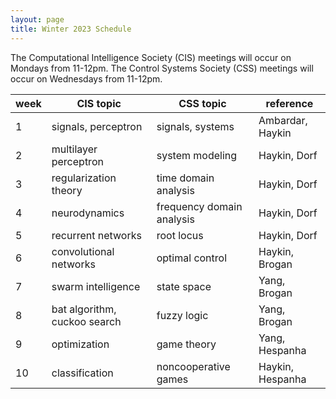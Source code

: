 ```yaml
---
layout: page
title: Winter 2023 Schedule
---
```

The Computational Intelligence Society (CIS) meetings will occur on Mondays from 11-12pm.
The Control Systems Society (CSS) meetings will occur on Wednesdays from 11-12pm.

| week | CIS topic                    | CSS topic                 | reference        |
|------|------------------------------|---------------------------|------------------|
| 1    | signals, perceptron          | signals, systems          | Ambardar, Haykin |
| 2    | multilayer perceptron        | system modeling           | Haykin, Dorf     |
| 3    | regularization theory        | time domain analysis      | Haykin, Dorf     |
| 4    | neurodynamics                | frequency domain analysis | Haykin, Dorf     |
| 5    | recurrent networks           | root locus                | Haykin, Dorf     |
| 6    | convolutional networks       | optimal control           | Haykin, Brogan   |
| 7    | swarm intelligence           | state space               | Yang, Brogan     |
| 8    | bat algorithm, cuckoo search | fuzzy logic               | Yang, Brogan     |
| 9    | optimization                 | game theory               | Yang, Hespanha   |
| 10   | classification               | noncooperative games      | Haykin, Hespanha |
